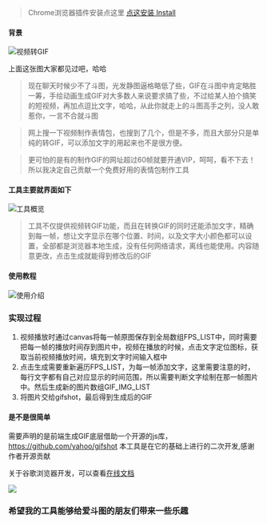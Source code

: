 
> Chrome浏览器插件安装点这里     [点这安装 Install](https://chrome.google.com/webstore/detail/%E8%A7%86%E9%A2%91%E8%BD%ACgif/leddonjpeickjppkdpmojghbikcimbca "视频转GIF")

#### 背景   
![](https://user-gold-cdn.xitu.io/2019/1/5/1681d9bf06d63c56?w=300&h=184&f=gif&s=1022939 "视频转GIF")

上面这张图大家都见过吧，哈哈
> 现在聊天时候少不了斗图，光发静图逼格略低了些，GIF在斗图中肯定略胜一筹，手绘动画生成GIF对大多数人来说要求搞了些，不过给某人拍个搞笑的短视频，再加点逗比文字，哈哈，从此你就走上的斗图高手之列，没人敢惹你，一言不合就斗图

> 网上搜一下视频制作表情包，也搜到了几个，但是不多，而且大部分只是单纯的转GIF，可以添加文字的用起来也不是很方便。

> 更可怕的是有的制作GIF的网址超过60帧就要开通VIP，呵呵，看不下去！
> 所以我决定自己贡献一个免费好用的表情包制作工具

#### 工具主要就界面如下
![](https://user-gold-cdn.xitu.io/2019/1/5/1681d6c44a63f4c1?w=1148&h=704&f=png&s=303333 "工具概览")

> 工具不仅提供视频转GIF功能，而且在转换GIF的同时还能添加文字，精确到每一帧，想让文字显示在哪个位置、时间，以及文字大小颜色都可以设置，全部都是浏览器本地生成，没有任何网络请求，离线也能使用。内容随意更改，点击生成就能得到修改后的GIF

#### 使用教程
![](https://user-gold-cdn.xitu.io/2019/1/5/1681d7a6ff5588ad?w=1064&h=1420&f=png&s=342611 "使用介绍")
    
### 实现过程
1. 视频播放时通过canvas将每一帧原图保存到全局数组FPS_LIST中，同时需要把每一帧的播放时间存到图片中，视频在播放的时候，点击文字定位图标，获取当前视频播放时间，填充到文字时间输入框中
2. 点击生成需要重新遍历FPS_LIST，为每一帧添加文字，这里需要注意的时，每行文字都有自己对应显示的时间范围，所以需要判断文字绘制在那一帧图片中。然后生成新的图片数组GIF_IMG_LIST
3. 将图片交给gifshot，最后得到生成后的GIF

#### 是不是很简单

需要声明的是前端生成GIF底层借助一个开源的js库，https://github.com/yahoo/gifshot
本工具是在它的基础上进行的二次开发,感谢作者开源贡献

关于谷歌浏览器开发，可以查看[在线文档](https://github.com/kaola-fed/blog/issues/25 "视频转GIF")


![](https://user-gold-cdn.xitu.io/2019/1/5/1681dcf96c0747d4?w=300&h=216&f=gif&s=1515269 "")

### 希望我的工具能够给爱斗图的朋友们带来一些乐趣
